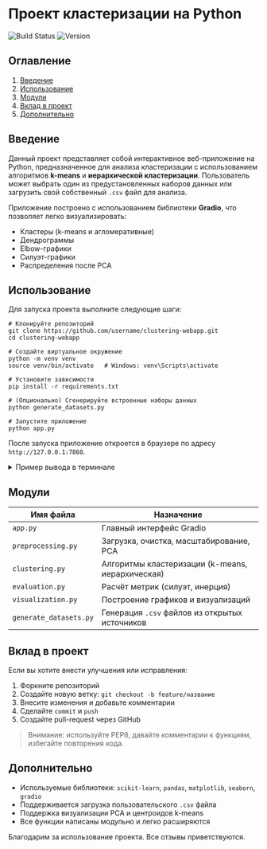# Проект кластеризации на Python

![Build Status](https://img.shields.io/github/workflow/status/username/clustering-webapp/CI)
![Version](https://img.shields.io/github/v/tag/username/clustering-webapp)

## Оглавление
1. [Введение](#введение)
2. [Использование](#использование)
3. [Модули](#модули)
4. [Вклад в проект](#вклад-в-проект)
5. [Дополнительно](#дополнительно)

## Введение

Данный проект представляет собой интерактивное веб-приложение на Python, предназначенное для анализа кластеризации с использованием алгоритмов **k-means** и **иерархической кластеризации**. Пользователь может выбрать один из предустановленных наборов данных или загрузить свой собственный `.csv` файл для анализа.

Приложение построено с использованием библиотеки **Gradio**, что позволяет легко визуализировать:
- Кластеры (k-means и агломеративные)
- Дендрограммы
- Elbow-графики
- Силуэт-графики
- Распределения после PCA

## Использование

Для запуска проекта выполните следующие шаги:

```
# Клонируйте репозиторий
git clone https://github.com/username/clustering-webapp.git
cd clustering-webapp

# Создайте виртуальное окружение
python -m venv venv
source venv/bin/activate   # Windows: venv\Scripts\activate

# Установите зависимости
pip install -r requirements.txt

# (Опционально) Сгенерируйте встроенные наборы данных
python generate_datasets.py

# Запустите приложение
python app.py
```

После запуска приложение откроется в браузере по адресу `http://127.0.0.1:7860`.

<details>
  <summary>Пример вывода в терминале</summary>

```
(venv) $ python app.py
Running on local URL:  http://127.0.0.1:7860/
```

</details>

## Модули

| Имя файла              | Назначение                                       |
|------------------------|--------------------------------------------------|
| `app.py`               | Главный интерфейс Gradio                         |
| `preprocessing.py`     | Загрузка, очистка, масштабирование, PCA          |
| `clustering.py`        | Алгоритмы кластеризации (k-means, иерархическая) |
| `evaluation.py`        | Расчёт метрик (силуэт, инерция)                  |
| `visualization.py`     | Построение графиков и визуализаций               |
| `generate_datasets.py` | Генерация `.csv` файлов из открытых источников   |

## Вклад в проект

Если вы хотите внести улучшения или исправления:

1. Форкните репозиторий
2. Создайте новую ветку: `git checkout -b feature/название`
3. Внесите изменения и добавьте комментарии
4. Сделайте `commit` и `push`
5. Создайте pull-request через GitHub

> Внимание: используйте PEP8, давайте комментарии к функциям, избегайте повторения кода.

## Дополнительно

- Используемые библиотеки: `scikit-learn`, `pandas`, `matplotlib`, `seaborn`, `gradio`
- Поддерживается загрузка пользовательского `.csv` файла
- Поддержка визуализации PCA и центроидов k-means
- Все функции написаны модульно и легко расширяются

Благодарим за использование проекта. Все отзывы приветствуются.